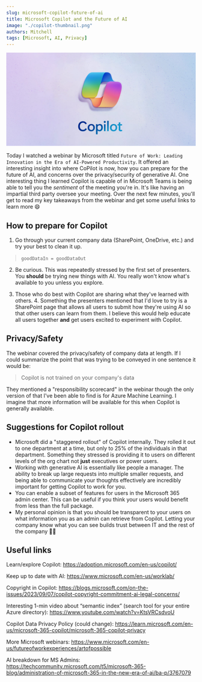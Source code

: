 ```yaml
---
slug: microsoft-copilot-future-of-ai
title: Microsoft Copilot and the Future of AI
image: "./copilot-thumbnail.png"
authors: Mitchell
tags: [Microsoft, AI, Privacy]
---
```


![Logo of the dotnet mascot Mod](copilot-thumbnail.png)

<!--Write about the webinar that you watched and what copilot is-->

Today I watched a webinar by Microsoft titled `Future of Work: Leading Innovation in the Era of AI-Powered Productivity`. 
It offered an interesting insight into where CoPilot is now, how you can prepare for the future of AI, and concerns over 
the privacy/security of generative AI. One interesting thing I learned Copilot is capable of in Microsoft Teams is being able to tell you the *sentiment* of the meeting you're in. It's like having an impartial third party oversee your meeting. Over the next few minutes, you'll get to read my key takeaways from the webinar 
and get some useful links to learn more 😄

<!--truncate-->

## How to prepare for Copilot

1. Go through your current company data (SharePoint, OneDrive, etc.) and try your best to clean it up.

> `goodDataIn = goodDataOut`

2. Be curious. This was repeatedly stressed by the first set of presenters. You **should** be trying new things with AI.
You really won't know what's available to you unless you explore.

3. Those who do best with Copilot are sharing what they've learned with others.
   4. Something the presenters mentioned that I'd love to try is a SharePoint page that allows all users to submit how
   they're using AI so that other users can learn from them. I believe this would help educate all users together **and** get
   users excited to experiment with Copilot.

## Privacy/Safety

The webinar covered the privacy/safety of company data at length. If I could summarize the point that was trying to be conveyed in one sentence it would be:

> Copilot is not trained on your company's data

They mentioned a "responsibility scorecard" in the webinar though the only version of that I've been able to find is for Azure Machine Learning. I imagine that more information will be available for this when Copilot is generally available.


## Suggestions for Copilot rollout

- Microsoft did a "staggered rollout" of Copilot internally. They rolled it out to one department at a time, but only to 25% of the individuals in that department. Something they stressed is providing it to users on different levels of the org chart not **just** executives or power users.
- Working with generative AI is essentially like people a manager. The ability to break up large requests into multiple smaller requests, and being able to communicate your thoughts effectively are incredibly important for getting Copilot to work for you.
- You can enable a subset of features for users in the Microsoft 365 admin center. This can be useful if you think your users would benefit from less than the full package.
- My personal opinion is that you should be transparent to your users on what information you as an admin can retrieve from Copilot. Letting your company know what you can see builds trust between IT and the rest of the company 🫶🏻

## Useful links

Learn/explore Copilot: https://adoption.microsoft.com/en-us/copilot/

Keep up to date with AI: https://www.microsoft.com/en-us/worklab/

Copyright in Copilot: https://blogs.microsoft.com/on-the-issues/2023/09/07/copilot-copyright-commitment-ai-legal-concerns/

Interesting 1-min video about “semantic index” (search tool for your entire Azure directory): https://www.youtube.com/watch?v=KtsVRCsdvoU

Copilot Data Privacy Policy (could change): https://learn.microsoft.com/en-us/microsoft-365-copilot/microsoft-365-copilot-privacy

More Microsoft webinars: https://www.microsoft.com/en-us/futureofworkexperiences/artofpossible

AI breakdown for MS Admins: https://techcommunity.microsoft.com/t5/microsoft-365-blog/administration-of-microsoft-365-in-the-new-era-of-ai/ba-p/3767079


